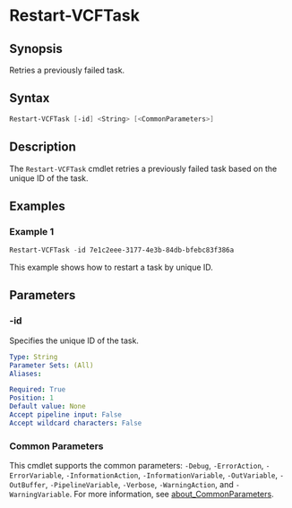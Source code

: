 # Restart-VCFTask

## Synopsis

Retries a previously failed task.

## Syntax

```powershell
Restart-VCFTask [-id] <String> [<CommonParameters>]
```

## Description

The `Restart-VCFTask` cmdlet retries a previously failed task based on the unique ID of the task.

## Examples

### Example 1

```powershell
Restart-VCFTask -id 7e1c2eee-3177-4e3b-84db-bfebc83f386a
```

This example shows how to restart a task by unique ID.

## Parameters

### -id

Specifies the unique ID of the task.

```yaml
Type: String
Parameter Sets: (All)
Aliases:

Required: True
Position: 1
Default value: None
Accept pipeline input: False
Accept wildcard characters: False
```

### Common Parameters

This cmdlet supports the common parameters: `-Debug`, `-ErrorAction`, `-ErrorVariable`, `-InformationAction`, `-InformationVariable`, `-OutVariable`, `-OutBuffer`, `-PipelineVariable`, `-Verbose`, `-WarningAction`, and `-WarningVariable`. For more information, see [about_CommonParameters](http://go.microsoft.com/fwlink/?LinkID=113216).
